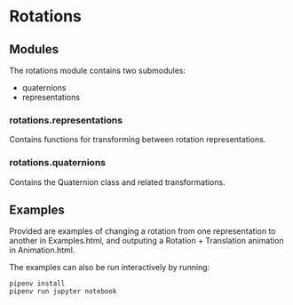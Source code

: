 # Rotations

## Modules

The rotations module contains two submodules:
- quaternions
- representations

### rotations.representations

Contains functions for transforming between rotation
representations.

### rotations.quaternions

Contains the Quaternion class and related transformations.

## Examples

Provided are examples of changing a rotation from one
representation to another in Examples.html, and outputing
a Rotation + Translation animation in Animation.html.

The examples can also be run interactively by running:

```
pipenv install
pipenv run jupyter notebook
```
